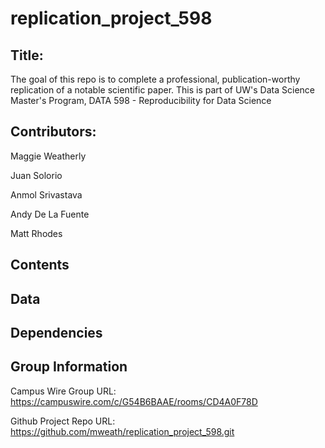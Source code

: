 # replication_project_598

## Title:

The goal of this repo is to complete a professional, publication-worthy replication of a notable scientific paper. This is part of UW's Data Science Master's Program, DATA 598 - Reproducibility for Data Science
 

## Contributors:

Maggie Weatherly

Juan Solorio

Anmol Srivastava

Andy De La Fuente

Matt Rhodes

## Contents

## Data

## Dependencies

## Group Information

Campus Wire Group URL: https://campuswire.com/c/G54B6BAAE/rooms/CD4A0F78D

Github Project Repo URL: https://github.com/mweath/replication_project_598.git



